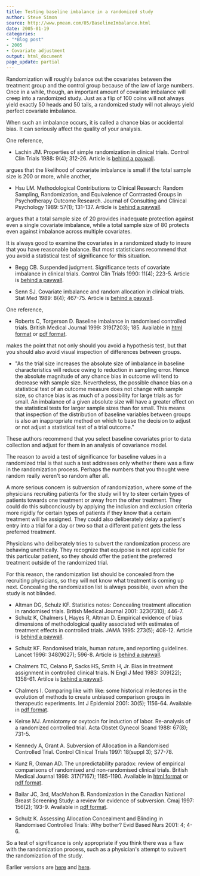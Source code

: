 ```yaml
---
title: Testing baseline imbalance in a randomized study
author: Steve Simon
source: http://www.pmean.com/05/BaselineImbalance.html
date: 2005-01-19
categories:
- "*Blog post"
- 2005
- Covariate adjustment
output: html_document
page_update: partial
---
```


Randomization will roughly balance out the covariates between the treatment group and the control group because of the law of large numbers. Once in a while, though, an important amount of covariate imbalance will creep into a randomized study. Just as a flip of 100 coins will not always yield exactly 50 heads and 50 tails, a randomized study will not always yield perfect covariate imbalance.

<!--more-->

When such an imbalance occurs, it is called a chance bias or accidental bias. It can seriously affect the quality of your analysis.

One reference,

- Lachin JM. Properties of simple randomization in clinical trials. Control Clin Trials 1988: 9(4); 312-26. Article is [behind a paywall][lac1].

[lac1]: https://www.sciencedirect.com/science/article/abs/pii/0197245688900463

argues that the likelihood of covariate imbalance is small if the total sample size is 200 or more, while another,

- Hsu LM. Methodological Contributions to Clinical Research: Random Sampling, Randomization, and Equivalence of Contrasted Groups in Psychotherapy Outcome Research. Journal of Consulting and Clinical Psychology 1989: 57(1); 131-137. Article is [behind a paywall][hsu1].

[hsu1]: https://psycnet.apa.org/record/1989-26784-001

argues that a total sample size of 20 provides inadequate protection against even a single covariate imbalance, while a total sample size of 80 protects even against imbalance across multiple covariates.

It is always good to examine the covariates in a randomized study to insure that you have reasonable balance. But most statisticians recommend that you avoid a statistical test of significance for this situation.

- Begg CB. Suspended judgment. Significance tests of covariate imbalance in clinical trials. Control Clin Trials 1990: 11(4); 223-5. Article is [behind a paywall][beg1].

[beg1]: https://www.sciencedirect.com/science/article/abs/pii/0197245690900373

- Senn SJ. Covariate imbalance and random allocation in clinical trials. Stat Med 1989: 8(4); 467-75. Article is [behind a paywall][sen1].

[sen1]: https://onlinelibrary.wiley.com/doi/10.1002/sim.4780080410

One reference,

- Roberts C, Torgerson D. Baseline imbalance in randomised controlled trials. British Medical Journal 1999: 319(7203); 185. Available in [html format][rob1] or [pdf format][rob2].

[rob1]: http://bmj.com/cgi/content/full/319/7203/185
[rob2]: http://bmj.com/cgi/reprint/319/7203/185.pdf

makes the point that not only should you avoid a hypothesis test, but that you should also avoid visual inspection of differences between groups.

+ "As the trial size increases the absolute size of imbalance in baseline characteristics will reduce owing to reduction in sampling error. Hence the absolute magnitude of any chance bias in outcome will tend to decrease with sample size. Nevertheless, the possible chance bias on a statistical test of an outcome measure does not change with sample size, so chance bias is as much of a possibility for large trials as for small. An imbalance of a given absolute size will have a greater effect on the statistical tests for larger sample sizes than for small. This means that inspection of the distribution of baseline variables between groups is also an inappropriate method on which to base the decision to adjust or not adjust a statistical test of a trial outcome."

These authors recommend that you select baseline covariates prior to data collection and adjust for them in an analysis of covariance model.

The reason to avoid a test of significance for baseline values in a randomized trial is that such a test addresses only whether there was a flaw in the randomization process. Perhaps the numbers that you thought were random really weren't so random after all.

A more serious concern is subversion of randomization, where some of the physicians recruiting patients for the study will try to steer certain types of patients towards one treatment or away from the other treatment. They could do this subconciously by applying the inclusion and exclusion criteria more rigidly for certain types of patients if they know that a certain treatment will be assigned. They could also deliberately delay a patient's entry into a trial for a day or two so that a different patient gets the less preferred treatment.

Physicians who deliberately tries to subvert the randomization process are behaving unethically. They recognize that equipoise is not applicable for this particular patient, so they should offer the patient the preferred treatment outside of the randomized trial.

For this reason, the randomization list should be concealed from the recruiting physicians, so they will not know what treatment is coming up next. Concealing the randomization list is always possible, even when the study is not blinded.

- Altman DG, Schulz KF. Statistics notes: Concealing treatment allocation in randomised trials. British Medical Journal 2001: 323(7310); 446-7.
- Schulz K, Chalmers I, Hayes R, Altman D. Empirical evidence of bias dimensions of methodological quality associated with estimates of treatment effects in controlled trials. JAMA 1995: 273(5); 408-12. Article is [behind a paywall][sch1].

[sch1]: https://jamanetwork.com/journals/jama/article-abstract/386770

- Schulz KF. Randomised trials, human nature, and reporting guidelines. Lancet 1996: 348(9027); 596-8. Article is [behind a paywall][sch2].

[sch2]: https://www.thelancet.com/journals/lancet/article/PIIS0140-6736(96)01201-9/fulltext

- Chalmers TC, Celano P, Sacks HS, Smith H, Jr. Bias in treatment assignment in controlled clinical trials. N Engl J Med 1983: 309(22); 1358-61. Artilce is [behind a paywall][cha1].

[cha1]: https://www.nejm.org/doi/10.1056/NEJM198312013092204

- Chalmers I. Comparing like with like: some historical milestones in the evolution of methods to create unbiased comparison groups in therapeutic experiments. Int J Epidemiol 2001: 30(5); 1156-64. Available in [pdf format][cha2].

[cha2]: https://academic.oup.com/ije/article/30/5/1156/724200

- Keirse MJ. Amniotomy or oxytocin for induction of labor. Re-analysis of a randomized controlled trial. Acta Obstet Gynecol Scand 1988: 67(8); 731-5.

- Kennedy A, Grant A. Subversion of Allocation in a Randomised Controlled Trial. Control Clinical Trials 1997: 18(suppl 3); S77-78.

- Kunz R, Oxman AD. The unpredictability paradox: review of empirical comparisons of randomised and non-randomised clinical trials. British Medical Journal 1998: 317(7167); 1185-1190. Available in [html format][kun1] or [pdf format][kun2].

[kun1]: http://bmj.com/cgi/content/full/317/7167/1185
[kun2]: http://bmj.com/cgi/reprint/317/7167/1185.pdf

- Bailar JC, 3rd, MacMahon B. Randomization in the Canadian National Breast Screening Study: a review for evidence of subversion. Cmaj 1997: 156(2); 193-9. Available in [pdf format][bai1].

[bai1]: http://www.cmaj.ca/cgi/reprint/156/2/193.pdf

- Schulz K. Assessing Allocation Concealment and Blinding in Randomised Controlled Trials: Why bother? Evid Based Nurs 2001: 4; 4-6.

So a test of significance is only appropriate if you think there was a flaw with the randomization process, such as a physician's attempt to subvert the randomization of the study.

Earlier versions are [here][sim1] and [here][sim2].

[sim1]: http://www.pmean.com/05/BaselineImbalance.html
[sim2]: http://new.pmean.com/baseline-imbalance/
